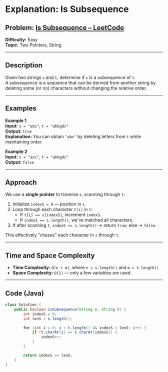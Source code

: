 # **Explanation: Is Subsequence**

## **Problem:** [Is Subsequence – LeetCode](https://leetcode.com/problems/is-subsequence/)

**Difficulty:** Easy  
**Topic:** Two Pointers, String

---

## **Description**  
Given two strings `s` and `t`, determine if `s` is a subsequence of `t`.  
A subsequence is a sequence that can be derived from another string by deleting some (or no) characters without changing the relative order.

---

## **Examples**

**Example 1**  
**Input:** `s = "abc"`, `t = "ahbgdc"`  
**Output:** `true`  
**Explanation:** You can obtain `"abc"` by deleting letters from `t` while maintaining order.

**Example 2**  
**Input:** `s = "axc"`, `t = "ahbgdc"`  
**Output:** `false`

---

## **Approach**

We use a **single pointer** to traverse `s`, scanning through `t`:

1. Initialize `indexS = 0` — position in `s`.
2. Loop through each character `t[i]` in `t`:
   - If `t[i] == s[indexS]`, increment `indexS`.
   - If `indexS == s.length()`, we've matched all characters.
3. If after scanning `t`, `indexS == s.length()` → return `true`; else → `false`.

This effectively "chases" each character in `s` through `t`.

---

## **Time and Space Complexity**

- **Time Complexity:** `O(n + m)`, where `n = s.length()` and `m = t.length()`  
- **Space Complexity:** `O(1)` — only a few variables are used.

---

## **Code (Java)**

```java
class Solution {
    public boolean isSubsequence(String s, String t) {
        int indexS = 0;
        int lenS = s.length();

        for (int i = 0; i < t.length() && indexS < lenS; i++) {
            if (t.charAt(i) == s.charAt(indexS)) {
                indexS++;
            }
        }

        return indexS == lenS;
    }
}
